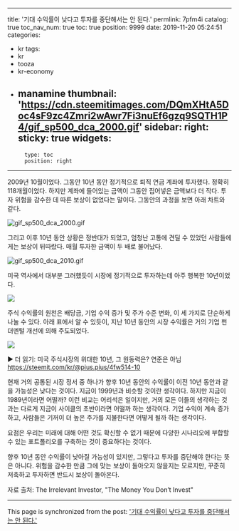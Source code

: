 
---
title: '기대 수익률이 낮다고 투자를 중단해서는 안 된다.'
permlink: 7pfm4i
catalog: true
toc_nav_num: true
toc: true
position: 9999
date: 2019-11-20 05:24:51
categories:
- kr
tags:
- kr
- tooza
- kr-economy
- manamine
thumbnail: 'https://cdn.steemitimages.com/DQmXHtA5Doc4sF9zc4Zmri2wAwr7Fi3nuEf6gzq9SQTH1P4/gif_sp500_dca_2000.gif'
sidebar:
    right:
        sticky: true
widgets:
    -
        type: toc
        position: right
---


2009년 10월이었다. 그동안 10년 동안 정기적으로 퇴직 연금 계좌에 투자했다. 정확히 118개월이었다. 하지만 계좌에 들어있는 금액이 그동안 집어넣은 금액보다 더 작다. 투자 위험을 감수한 데 따른 보상이 없었다는 말이다. 그동안의 과정을 보면 아래 차트와 같다. 

![gif_sp500_dca_2000.gif](https://cdn.steemitimages.com/DQmXHtA5Doc4sF9zc4Zmri2wAwr7Fi3nuEf6gzq9SQTH1P4/gif_sp500_dca_2000.gif)

그리고 이후 10년 동안 상황은 정반대가 되었고, 엄청난 고통에 견딜 수 있었던 사람들에게는 보상이 뒤따랐다. 매월 투자한 금액이 두 배로 불어났다. 

![gif_sp500_dca_2010.gif](https://cdn.steemitimages.com/DQmekwQfbA9QmE8uYCjG4uocV7qwT6fecEKecDWeNNAfShs/gif_sp500_dca_2010.gif)

미국 역사에서 대부분 그러했듯이 시장에 정기적으로 투자하는데 아주 행복한 10년이었다. 

![](https://cdn.steemitimages.com/DQmazhYifoWPQfx1CEaQR688DFkm7znMy9ToSXZdKwj5ceq/image.png)

주식 수익률의 원천은 배당금, 기업 수익 증가 및 주가 수준 변화, 이 세 가지로 단순하게 나눌 수 있다. 아래 표에서 알 수 있듯이, 지난 10년 동안의 시장 수익률은 거의 기업 펀더멘털 개선에 의해 주도되었다.

![](https://cdn.steemitimages.com/DQmfWYNVNMgqDNdhPGtwXXAKPV1EGZuVBtvjgejP6ToFPsg/image.png)

▶ 더 읽기: 미국 주식시장의 위대한 10년, 그 원동력은? 연준은 아님
​https://steemit.com/kr/@pius.pius/4fw514-10

 현재 거의 공통된 시장 정서 중 하나가 향후 10년 동안의 수익률이 이전 10년 동안과 같을 가능성은 낮다는 것이다. 지금이 1999년과 비슷할 것이란 생각이다. 하지만 지금이 1989년이라면 어떨까? 이런 비교는 어리석은 일이지만, 거의 모든 이들의 생각하는 것과는 다르게 지금이 사이클의 초반이라면 어떨까 하는 생각이다. 기업 수익이 계속 증가하고, 사람들은 기꺼이 더 높은 주가를 지불한다면 어떻게 될까 하는 생각이다.  

요점은 우리는 미래에 대해 어떤 것도 확신할 수 없기 때문에 다양한 시나리오에 부합할 수 있는 포트폴리오를 구축하는 것이 중요하다는 것이다.  

향후 10년 동안 수익률이 낮아질 가능성이 있지만, 그렇다고 투자를 중단해야 한다는 뜻은 아니다. 위험을 감수한 만큼 그에 맞는 보상이 돌아오지 않을지는 모르지만, 꾸준히 저축하고 투자하면 반드시 보상이 돌아온다.  

자료 출처: The Irrelevant Investor, "The Money You Don’t Invest"

- - -

This page is synchronized from the post: ['기대 수익률이 낮다고 투자를 중단해서는 안 된다.'](https://steemit.com/@pius.pius/7pfm4i)

